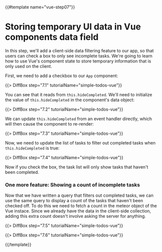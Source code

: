 {{#template name="vue-step07"}}

# Storing temporary UI data in Vue components data field

In this step, we'll add a client-side data filtering feature to our app, so that users can check a box to only see incomplete tasks. We're going to learn how to use Vue's component state to store temporary information that is only used on the client.

First, we need to add a checkbox to our `App` component:

{{> DiffBox step="7.1" tutorialName="simple-todos-vue"}}

You can see that it reads from `this.hideCompleted`. We'll need to initialize the value of `this.hideCompleted` in the component's data object:

{{> DiffBox step="7.2" tutorialName="simple-todos-vue"}}

We can update `this.hideCompleted` from an event handler directly, which will then cause the component to re-render:

{{> DiffBox step="7.3" tutorialName="simple-todos-vue"}}

Now, we need to update the list of tasks to filter out completed tasks when `this.hideCompleted` is true:

{{> DiffBox step="7.4" tutorialName="simple-todos-vue"}}

Now if you check the box, the task list will only show tasks that haven't been completed.

### One more feature: Showing a count of incomplete tasks

Now that we have written a query that filters out completed tasks, we can use the same query to display a count of the tasks that haven't been checked off. To do this we need to fetch a count in the meteor object of the Vue instace. Since we already have the data in the client-side collection, adding this extra count doesn't involve asking the server for anything.

{{> DiffBox step="7.5" tutorialName="simple-todos-vue"}}

{{> DiffBox step="7.6" tutorialName="simple-todos-vue"}}

{{/template}}
